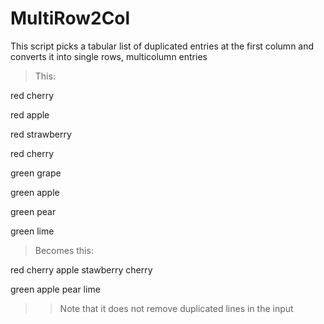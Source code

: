 # MultiRow2Col

This script picks a tabular list of duplicated entries at the first column and converts it into single rows, multicolumn entries

>This:


 red cherry
 
 red apple
 
 red strawberry
 
 red cherry
 
 green grape
 
 green apple
 
 green pear
 
 green lime


>Becomes this:


 red cherry apple stawberry cherry
 
 green apple pear lime
 
 
 
 >> Note that it does not remove duplicated lines in the input

